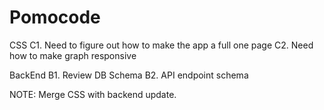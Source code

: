 # Pomocode

CSS
C1. Need to figure out how to make the app a full one page
C2. Need how to make graph responsive

BackEnd
B1. Review DB Schema
B2. API endpoint schema

NOTE: Merge CSS with backend update.
